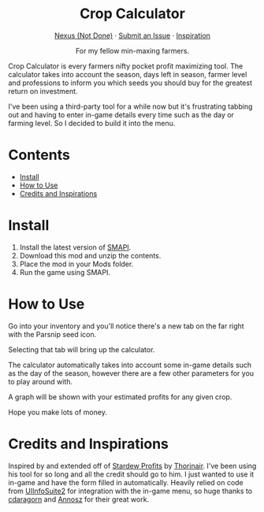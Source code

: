 <h1 align="center">Crop Calculator</h1>

<p align="center">
  <a href="#">Nexus (Not Done)</a>
  ·
  <a href="https://github.com/andyruwruw/stardew-valley-crop-calculator/issues/new/choose">Submit an Issue</a>
  ·
  <a href="https://thorinair.github.io/Stardew-Profits/">Inspiration</a>
</p>

<p align="center">
For my fellow min-maxing farmers.
</p>

Crop Calculator is every farmers nifty pocket profit maximizing tool. The calculator takes into account the season, days left in season, farmer level and professions to inform you which seeds you should buy for the greatest return on investment.

I've been using a third-party tool for a while now but it's frustrating tabbing out and having to enter in-game details every time such as the day or farming level. So I decided to build it into the menu.

# Contents

- [Install](#install)
- [How to Use](#how-to-use)
- [Credits and Inspirations](#credits-and-inspirations)

# Install

1. Install the latest version of [SMAPI](https://smapi.io/).
2. Download this mod and unzip the contents.
3. Place the mod in your Mods folder.
4. Run the game using SMAPI.

# How to Use

Go into your inventory and you'll notice there's a new tab on the far right with the Parsnip seed icon.

Selecting that tab will bring up the calculator.

The calculator automatically takes into account some in-game details such as the day of the season, however there are a few other parameters for you to play around with.

A graph will be shown with your estimated profits for any given crop.

Hope you make lots of money.

# Credits and Inspirations

Inspired by and extended off of [Stardew Profits](https://thorinair.github.io/Stardew-Profits/) by [Thorinair](https://github.com/Thorinair). I've been using his tool for so long and all the credit should go to him. I just wanted to use it in-game and have the form filled in automatically. Heavily relied on code from [UIInfoSuite2](https://github.com/Annosz/UIInfoSuite2/tree/master) for integration with the in-game menu, so huge thanks to [cdaragorn](https://github.com/cdaragorn) and [Annosz](https://github.com/Annosz) for their great work.
